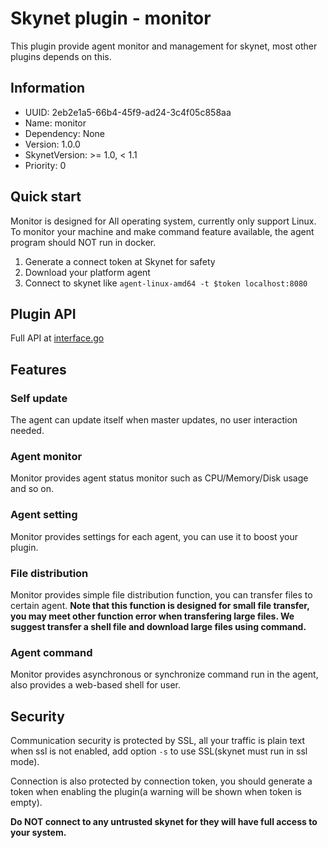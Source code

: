 # Skynet plugin - monitor

This plugin provide agent monitor and management for skynet, most other plugins depends on this.

## Information

- UUID: 2eb2e1a5-66b4-45f9-ad24-3c4f05c858aa
- Name: monitor
- Dependency: None
- Version: 1.0.0
- SkynetVersion: >= 1.0, < 1.1
- Priority: 0

## Quick start

Monitor is designed for All operating system, currently only support Linux. To monitor your machine and make command feature available, the agent program should NOT run in docker.

1. Generate a connect token at Skynet for safety
2. Download your platform agent
3. Connect to skynet like `agent-linux-amd64 -t $token localhost:8080`

## Plugin API

Full API at [interface.go](shared/interface.go)

## Features

### Self update

The agent can update itself when master updates, no user interaction needed.

### Agent monitor

Monitor provides agent status monitor such as CPU/Memory/Disk usage and so on.

### Agent setting

Monitor provides settings for each agent, you can use it to boost your plugin.

### File distribution

Monitor provides simple file distribution function, you can transfer files to certain agent.
**Note that this function is designed for small file transfer, you may meet other function error when transfering large files. We suggest transfer a shell file and download large files using command.**

### Agent command

Monitor provides asynchronous or synchronize command run in the agent, also provides a web-based shell for user.

## Security

Communication security is protected by SSL, all your traffic is plain text when ssl is not enabled, add option `-s` to use SSL(skynet must run in ssl mode).

Connection is also protected by connection token, you should generate a token when enabling the plugin(a warning will be shown when token is empty).

**Do NOT connect to any untrusted skynet for they will have full access to your system.**
